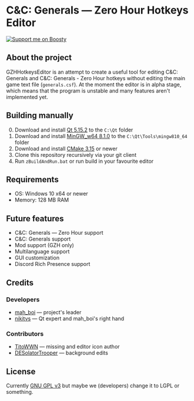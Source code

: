 # C&C: Generals — Zero Hour Hotkeys Editor
[![Support me on Boosty](https://img.shields.io/badge/boosty-50₽/month-green.svg?logo=boosty)](https://boosty.to/mah_boi)
## About the project
GZHHotkeysEditor is an attempt to create a useful tool for editing C&C: Generals and C&C: Generals - Zero Hour hotkeys without editing the main game text file (`generals.csf`). At the moment the editor is in alpha stage, which means that the program is unstable and many features aren't implemented yet.

## Building manually
0. Download and install [Qt 5.15.2](https://www.qt.io/offline-installers) to the `C:\Qt` folder
1. Download and install [MinGW_w64 8.1.0](https://sourceforge.net/projects/mingw-w64/files/Toolchains%20targetting%20Win64/Personal%20Builds/mingw-builds/8.1.0/threads-win32/sjlj/x86_64-8.1.0-release-win32-sjlj-rt_v6-rev0.7z/download) to the `C:\Qt\Tools\mingw810_64` folder
2. Download and install [CMake 3.15](https://cmake.org/download/) or newer
3. Clone this repository recursively via your git client
4. Run `zBuildAndRun.bat` or run build in your favourite editor

## Requirements
* OS: Windows 10 x64 or newer
* Memory: 128 MB RAM

## Future features
* C&C: Generals — Zero Hour support
* C&C: Generals support
* Mod support (GZH only)
* Multilanguage support
* GUI customization
* Discord Rich Presence support

## Credits
### Developers
* [mah_boi](https://github.com/MahBoiDeveloper) — project's leader
* [nikitvs](https://github.com/nikitvs) — Qt expert and mah_boi's right hand
### Contributors
* [TitoWWN](https://vk.com/artcandc20) — missing and editor icon author
* [DESolatorTrooper](https://www.moddb.com/members/deso3latortro0per/addons) — background edits

## License
Currently [GNU GPL v3](https://github.com/MahBoiDeveloper/GZHHotkeysEditor/blob/main/LICENSE) but maybe we (developers) change it to LGPL or something.
